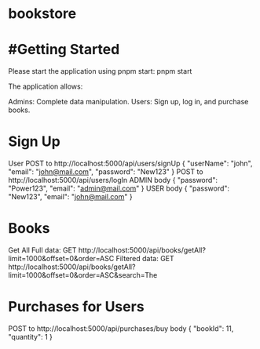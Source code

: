 # bookstore

# #Getting Started
Please start the application using pnpm start:
pnpm start

The application allows:

Admins: Complete data manipulation.
Users: Sign up, log in, and purchase books.

# Sign Up
User
POST to http://localhost:5000/api/users/signUp
    {
        "userName": "john",
        "email": "john@mail.com",
        "password": "New123"
    }
POST to http://localhost:5000/api/users/logIn
ADMIN
body
    {
        "password": "Power123",
        "email": "admin@mail.com"
    }
USER
body
     {
        "password": "New123",
        "email": "john@mail.com"
    }

# Books
Get All
Full data:
GET http://localhost:5000/api/books/getAll?limit=1000&offset=0&order=ASC
Filtered data:
GET http://localhost:5000/api/books/getAll?limit=1000&offset=0&order=ASC&search=The

# Purchases for Users
POST to http://localhost:5000/api/purchases/buy
body
    {
    "bookId": 11,
    "quantity": 1
    }



